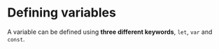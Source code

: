 # Defining variables

A variable can be defined using **three different keywords**, `let`, `var` and `const`.
